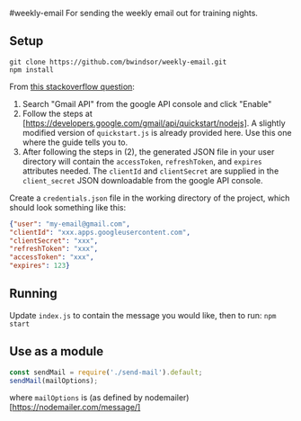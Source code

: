 #weekly-email
For sending the weekly email out for training nights.

## Setup
```
git clone https://github.com/bwindsor/weekly-email.git
npm install
```

From [this stackoverflow question](https://stackoverflow.com/questions/26196467/sending-email-via-node-js-using-nodemailer-is-not-working):
1. Search "Gmail API" from the google API console and click "Enable"
2. Follow the steps at [https://developers.google.com/gmail/api/quickstart/nodejs]. A slightly modified version of `quickstart.js` is already provided here. Use this one where the guide tells you to.
3. After following the steps in (2), the generated JSON file in your user directory will contain the `accessToken`, `refreshToken`, and `expires` attributes needed. The `clientId` and `clientSecret` are supplied in the `client_secret` JSON downloadable from the google API console.

Create a `credentials.json` file in the working directory of the project, which should look something like this:
```Json
{"user": "my-email@gmail.com",
"clientId": "xxx.apps.googleusercontent.com",
"clientSecret": "xxx",
"refreshToken": "xxx",
"accessToken": "xxx",
"expires": 123}
```

## Running
Update `index.js` to contain the message you would like, then to run:
`npm start`

## Use as a module
```Javascript
const sendMail = require('./send-mail').default;
sendMail(mailOptions);
```
where `mailOptions` is (as defined by nodemailer)[https://nodemailer.com/message/]
